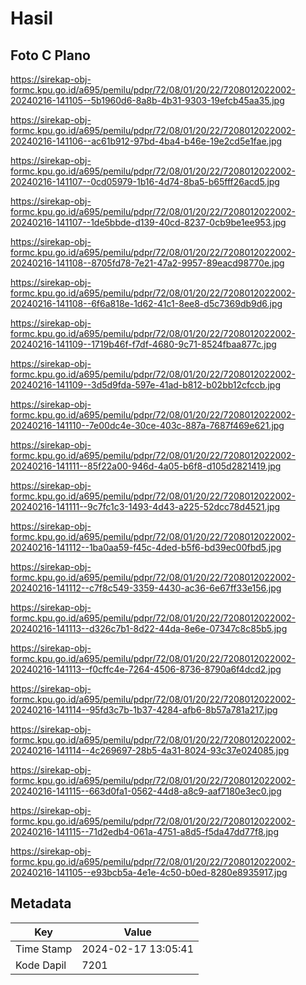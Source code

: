 # Hasil

## Foto C Plano

https://sirekap-obj-formc.kpu.go.id/a695/pemilu/pdpr/72/08/01/20/22/7208012022002-20240216-141105--5b1960d6-8a8b-4b31-9303-19efcb45aa35.jpg

https://sirekap-obj-formc.kpu.go.id/a695/pemilu/pdpr/72/08/01/20/22/7208012022002-20240216-141106--ac61b912-97bd-4ba4-b46e-19e2cd5e1fae.jpg

https://sirekap-obj-formc.kpu.go.id/a695/pemilu/pdpr/72/08/01/20/22/7208012022002-20240216-141107--0cd05979-1b16-4d74-8ba5-b65fff26acd5.jpg

https://sirekap-obj-formc.kpu.go.id/a695/pemilu/pdpr/72/08/01/20/22/7208012022002-20240216-141107--1de5bbde-d139-40cd-8237-0cb9be1ee953.jpg

https://sirekap-obj-formc.kpu.go.id/a695/pemilu/pdpr/72/08/01/20/22/7208012022002-20240216-141108--8705fd78-7e21-47a2-9957-89eacd98770e.jpg

https://sirekap-obj-formc.kpu.go.id/a695/pemilu/pdpr/72/08/01/20/22/7208012022002-20240216-141108--6f6a818e-1d62-41c1-8ee8-d5c7369db9d6.jpg

https://sirekap-obj-formc.kpu.go.id/a695/pemilu/pdpr/72/08/01/20/22/7208012022002-20240216-141109--1719b46f-f7df-4680-9c71-8524fbaa877c.jpg

https://sirekap-obj-formc.kpu.go.id/a695/pemilu/pdpr/72/08/01/20/22/7208012022002-20240216-141109--3d5d9fda-597e-41ad-b812-b02bb12cfccb.jpg

https://sirekap-obj-formc.kpu.go.id/a695/pemilu/pdpr/72/08/01/20/22/7208012022002-20240216-141110--7e00dc4e-30ce-403c-887a-7687f469e621.jpg

https://sirekap-obj-formc.kpu.go.id/a695/pemilu/pdpr/72/08/01/20/22/7208012022002-20240216-141111--85f22a00-946d-4a05-b6f8-d105d2821419.jpg

https://sirekap-obj-formc.kpu.go.id/a695/pemilu/pdpr/72/08/01/20/22/7208012022002-20240216-141111--9c7fc1c3-1493-4d43-a225-52dcc78d4521.jpg

https://sirekap-obj-formc.kpu.go.id/a695/pemilu/pdpr/72/08/01/20/22/7208012022002-20240216-141112--1ba0aa59-f45c-4ded-b5f6-bd39ec00fbd5.jpg

https://sirekap-obj-formc.kpu.go.id/a695/pemilu/pdpr/72/08/01/20/22/7208012022002-20240216-141112--c7f8c549-3359-4430-ac36-6e67ff33e156.jpg

https://sirekap-obj-formc.kpu.go.id/a695/pemilu/pdpr/72/08/01/20/22/7208012022002-20240216-141113--d326c7b1-8d22-44da-8e6e-07347c8c85b5.jpg

https://sirekap-obj-formc.kpu.go.id/a695/pemilu/pdpr/72/08/01/20/22/7208012022002-20240216-141113--f0cffc4e-7264-4506-8736-8790a6f4dcd2.jpg

https://sirekap-obj-formc.kpu.go.id/a695/pemilu/pdpr/72/08/01/20/22/7208012022002-20240216-141114--95fd3c7b-1b37-4284-afb6-8b57a781a217.jpg

https://sirekap-obj-formc.kpu.go.id/a695/pemilu/pdpr/72/08/01/20/22/7208012022002-20240216-141114--4c269697-28b5-4a31-8024-93c37e024085.jpg

https://sirekap-obj-formc.kpu.go.id/a695/pemilu/pdpr/72/08/01/20/22/7208012022002-20240216-141115--663d0fa1-0562-44d8-a8c9-aaf7180e3ec0.jpg

https://sirekap-obj-formc.kpu.go.id/a695/pemilu/pdpr/72/08/01/20/22/7208012022002-20240216-141115--71d2edb4-061a-4751-a8d5-f5da47dd77f8.jpg

https://sirekap-obj-formc.kpu.go.id/a695/pemilu/pdpr/72/08/01/20/22/7208012022002-20240216-141105--e93bcb5a-4e1e-4c50-b0ed-8280e8935917.jpg


## Metadata

| Key        | Value               |
| ---------- | ------------------- |
| Time Stamp | 2024-02-17 13:05:41 |
| Kode Dapil | 7201                |



